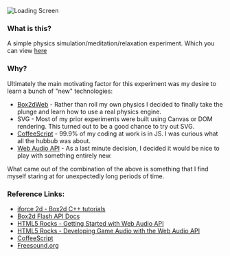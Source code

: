 ![Loading Screen](https://raw.github.com/ndrwhr/tumbler/master/images/loading.png)

### What is this?

A simple physics simulation/meditation/relaxation experiment. Which you can view [here](http://andrew-hoyer.com/experiments/tumbler)

### Why?

Ultimately the main motivating factor for this experiment was my desire to learn a bunch of "new" technologies:

* [Box2dWeb](https://code.google.com/p/box2dweb/) - Rather than roll my own physics I decided to finally take the plunge and learn how to use a real physics engine.
* SVG - Most of my prior experiments were built using Canvas or DOM rendering. This turned out to be a good chance to try out SVG.
* [CoffeeScript](http://coffeescript.org/) - 99.9% of my coding at work is in JS. I was curious what all the hubbub was about.
* [Web Audio API](http://www.w3.org/TR/webaudio/) - As a last minute decision, I decided it would be nice to play with something entirely new.

What came out of the combination of the above is something that I find myself staring at for unexpectedly long periods of time.

### Reference Links:

* [iforce 2d - Box2d C++ tutorials](http://www.iforce2d.net/b2dtut/)
* [Box2d Flash API Docs](http://www.box2dflash.org/docs/2.1a/reference/)
* [HTML5 Rocks - Getting Started with Web Audio API](http://www.html5rocks.com/en/tutorials/webaudio/intro/)
* [HTML5 Rocks - Developing Game Audio with the Web Audio API](http://www.html5rocks.com/en/tutorials/webaudio/games/)
* [CoffeeScript](http://coffeescript.org/)
* [Freesound.org](http://www.freesound.org/)
